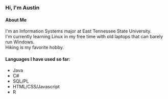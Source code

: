 ### Hi, I'm Austin

#### About Me
I'm an Information Systems major at East Tennessee State University.  
I'm currently learning Linux in my free time with old laptops that can barely run Windows.  
Hiking is my favorite hobby.

#### Languages I have used so far:
- Java
- C#
- SQL/PL
- HTML/CSS/Javascript
- R

<!--
**Mahalaa1/Mahalaa1** is a ✨ _special_ ✨ repository because its `README.md` (this file) appears on your GitHub profile.

Here are some ideas to get you started:

- 🔭 I’m currently working on ...
- 🌱 I’m currently learning ...
- 👯 I’m looking to collaborate on ...
- 🤔 I’m looking for help with ...
- 💬 Ask me about ...
- 📫 How to reach me: ...
- 😄 Pronouns: ...
- ⚡ Fun fact: ...
-->
